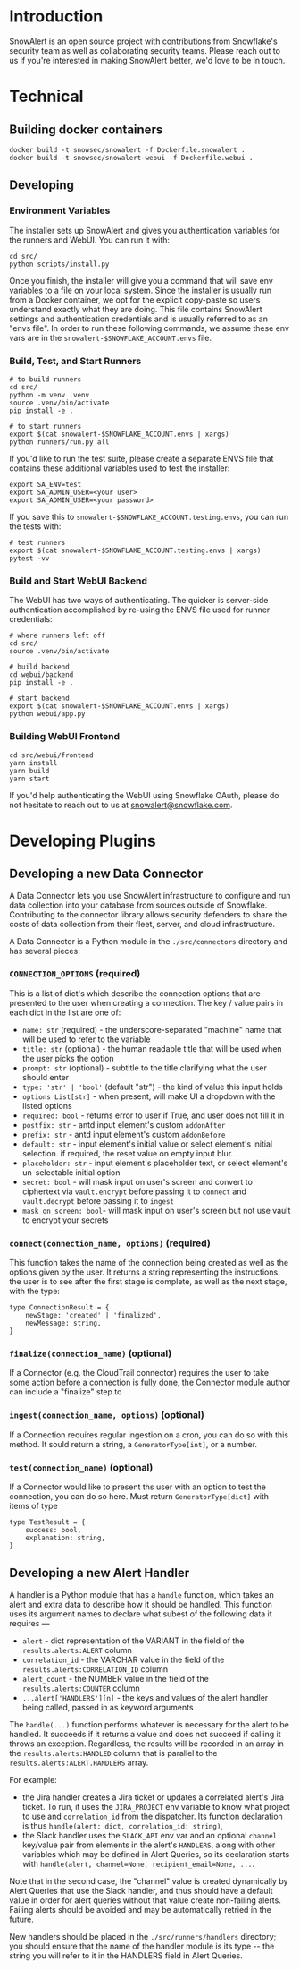 # Introduction

SnowAlert is an open source project with contributions from Snowflake's security team as well as collaborating security teams. Please reach out to us if you're interested in making SnowAlert better, we'd love to be in touch.

# Technical

## Building docker containers

~~~
docker build -t snowsec/snowalert -f Dockerfile.snowalert .
docker build -t snowsec/snowalert-webui -f Dockerfile.webui .
~~~

## Developing

### Environment Variables

The installer sets up SnowAlert and gives you authentication variables for the runners and WebUI. You can run it with:

~~~
cd src/
python scripts/install.py
~~~

Once you finish, the installer will give you a command that will save env variables to a file on your local system. Since the installer is usually run from a Docker container, we opt for the explicit copy-paste so users understand exactly what they are doing. This file contains SnowAlert settings and authentication credentials and is usually referred to as an "envs file". In order to run these following commands, we assume these env vars are in the `snowalert-$SNOWFLAKE_ACCOUNT.envs` file.

### Build, Test, and Start Runners

~~~
# to build runners
cd src/
python -m venv .venv
source .venv/bin/activate
pip install -e .

# to start runners
export $(cat snowalert-$SNOWFLAKE_ACCOUNT.envs | xargs)
python runners/run.py all
~~~

If you'd like to run the test suite, please create a separate ENVS file that contains these additional variables used to test the installer:

~~~
export SA_ENV=test
export SA_ADMIN_USER=<your user>
export SA_ADMIN_USER=<your password>
~~~

If you save this to `snowalert-$SNOWFLAKE_ACCOUNT.testing.envs`, you can run the tests with:

~~~
# test runners
export $(cat snowalert-$SNOWFLAKE_ACCOUNT.testing.envs | xargs)
pytest -vv
~~~

### Build and Start WebUI Backend

The WebUI has two ways of authenticating. The quicker is server-side authentication accomplished by re-using the ENVS file used for runner credentials:

~~~
# where runners left off
cd src/
source .venv/bin/activate

# build backend
cd webui/backend
pip install -e .

# start backend
export $(cat snowalert-$SNOWFLAKE_ACCOUNT.envs | xargs)
python webui/app.py
~~~

### Building WebUI Frontend

~~~
cd src/webui/frontend
yarn install
yarn build
yarn start
~~~

If you'd help authenticating the WebUI using Snowflake OAuth, please do not hesitate to reach out to us at
snowalert@snowflake.com.


# Developing Plugins

## Developing a new Data Connector

A Data Connector lets you use SnowAlert infrastructure to configure and run data collection into your database from sources outside of Snowflake. Contributing to the connector library allows security defenders to share the costs of data collection from their fleet, server, and cloud infrastructure.

A Data Connector is a Python module in the `./src/connectors` directory and has several pieces:

### `CONNECTION_OPTIONS` (required)

This is a list of dict's which describe the connection options that are presented to the user when creating a connection. The key / value pairs in each dict in the list are one of:

- `name: str` (required) - the underscore-separated "machine" name that will be used to refer to the variable
- `title: str` (optional) - the human readable title that will be used when the user picks the option
- `prompt: str` (optional) - subtitle to the title clarifying what the user should enter
- `type: 'str' | 'bool'` (default "str") - the kind of value this input holds
- `options List[str]` - when present, will make UI a dropdown with the listed options
- `required: bool` - returns error to user if True, and user does not fill it in
- `postfix: str` - antd input element's  custom `addonAfter`
- `prefix: str` - antd input element's  custom `addonBefore`
- `default: str` - input element's initial value or select element's initial selection. if required, the reset value on empty input blur.
- `placeholder: str` - input element's placeholder text, or select element's un-selectable initial option
- `secret: bool` - will mask input on user's screen and convert to ciphertext via `vault.encrypt` before passing it to `connect` and `vault.decrypt` before passing it to `ingest`
- `mask_on_screen: bool`- will mask input on user's screen but not use vault to encrypt your secrets

### `connect(connection_name, options)` (required)

This function takes the name of the connection being created as well as the options given by the user. It returns a string representing the instructions
the user is to see after the first stage is complete, as well as the next stage, with the type:

~~~
type ConnectionResult = {
    newStage: 'created' | 'finalized',
    newMessage: string,
}
~~~

### `finalize(connection_name)` (optional)

If a Connector (e.g. the CloudTrail connector) requires the user to take some action before a connection is fully done, the Connector module author can include a "finalize" step to

### `ingest(connection_name, options)` (optional)

If a Connection requires regular ingestion on a cron, you can do so with this method. It sould return a string, a `GeneratorType[int]`, or a number.

### `test(connection_name)` (optional)

If a Connector would like to present ths user with an option to test the connection, you can do so here. Must return `GeneratorType[dict]` with items of type

~~~
type TestResult = {
    success: bool,
    explanation: string,
}
~~~

## Developing a new Alert Handler

A handler is a Python module that has a `handle` function, which takes an alert and extra data to describe how it should be handled. This function uses its argument names to declare what subest of the following data it requires —

- `alert` - dict representation of the VARIANT in the field of the `results.alerts:ALERT` column
- `correlation_id` - the VARCHAR value in the field of the `results.alerts:CORRELATION_ID` column
- `alert_count` - the NUMBER value in the field of the `results.alerts:COUNTER` column
- `...alert['HANDLERS'][n]` - the keys and values of the alert handler being called, passed in as keyword arguments

The `handle(...)` function performs whatever is necessary for the alert to be handled. It succeeds if it returns a value and does not succeed if calling it throws an exception. Regardless, the results will be recorded in an array in the `results.alerts:HANDLED` column that is parallel to the `results.alerts:ALERT.HANDLERS` array.

For example:

- the Jira handler creates a Jira ticket or updates a correlated alert's Jira ticket. To run, it uses the `JIRA_PROJECT` env variable to know what project to use and `correlation_id` from the dispatcher. Its function declaration is thus `handle(alert: dict, correlation_id: string)`,
- the Slack handler uses the `SLACK_API` env var and an optional `channel` key/value pair from elements in the alert's `HANDLERS`, along with other variables which may be defined in Alert Queries, so its declaration starts with `handle(alert, channel=None, recipient_email=None, ...`.

Note that in the second case, the "channel" value is created dynamically by Alert Queries that use the Slack handler, and thus should have a default value in order for alert queries without that value create non-failing alerts. Failing alerts should be avoided and may be automatically retried in the future.

New handlers should be placed in the `./src/runners/handlers` directory; you should ensure that the name of the handler module is its type -- the string you will refer to it in the HANDLERS field in Alert Queries.
